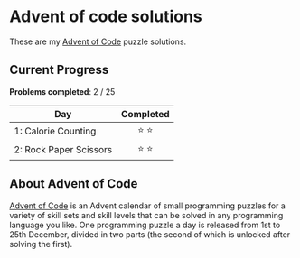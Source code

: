 # Advent of code solutions

These are my [Advent of Code](https://adventofcode.com/) puzzle solutions.

Current Progress
--------------------

**Problems completed**: 2 / 25

| Day                       | Completed |
| ---------------------     | :-------: |
| 1: Calorie Counting       | ⭐ ⭐ |
| 2: Rock Paper Scissors    | ⭐ ⭐ |

About Advent of Code
--------------------

[Advent of Code](https://adventofcode.com/2022/about) is an Advent calendar of small programming puzzles
for a variety of skill sets and skill levels that can be solved in any
programming language you like. One programming puzzle a day is released from 1st
to 25th December, divided in two parts (the second of which is unlocked after
solving the first).
